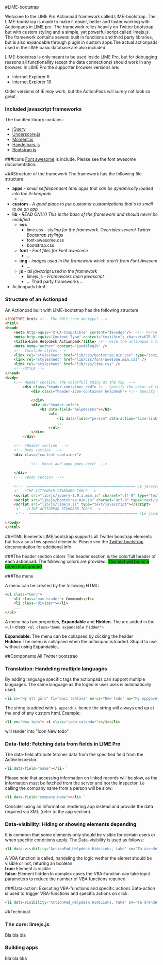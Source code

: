 #LIME-bootstrap

Welcome to the LIME Pro Actionpad framework called LIME-bootstrap. 
The LIME-bootstrap is made to make it easier, better and faster working with Actionpads in LIME pro. The framework relies heavily on Twitter 
bootstrap but with custom styling and a simple, yet powerful script called limejs.js. The framework contains several built in functions and third 
party libraries, but is also expandable through plugin in custom apps.The actual actionpads used in the LIME basic database are also included.  

LIME-bootstrap is only meant to be used inside LIME Pro, but for debugging reasons all functionallity (exept the data connections) should work in any browser. In LIME Pro the supporter browser versions are:

*	Internet Explorer 9
*	Internet Explorer 10

Older versions of IE _may_ work, but the ActionPads will surely not look so great. 

### Included javascript frameworks
The bundled library contains:

*	[jQuery](http://jquery.com)
*	[Underscore.js](http://underscorejs.org)
*	[Moment.js](http://momentjs.com)
*	[Handelbars.js](http://handlebarsjs.com)
*	[Bootstrap.js](http://getbootstrap.com)

###Icons
[Font awesome](http://fortawesome.github.io/Font-Awesome/) is include. Please see the font awesome documentation.

###Structure of the framework
The framework has the following file structure

*	__apps__ - _small selfdependent html apps that can be dynamically loaded into the Actionpads_
	*	...
*	__custom__ - _A good place to put customer customizations that's to small to be an app_
*	__lib__ - _READ ONLY! This is the base of the framework and should never be modified_
	*	__css__
		*	lime.css - _styling for the framework. Overrides several Twitter Bootstrap stylings_
		*	font-awesome.css
		*	bootstrap.css
	*	__font__ - _Font files for Font awesome_
		*	... 
	*	__img__ - _images used in the framework which aren't from Font Awesom_
		*	...
	*	__js__ - _all javacript used in the framework_
		*	limejs.js - _Frameworks main javascript_
		*	... Third party frameworks ...
*	Actionpads.html
		
### Structure of an Actionpad
An Actionpad built with LIME-bootstrap has the following structure

```html
<!DOCTYPE html> <!-- The ONLY true doctype! -->
<html>
<head>
    <meta http-equiv="X-UA-Compatible" content="IE=edge"/>	<!-- Force IE to use the lates renderingmode -->
    <meta http-equiv="Content-Type" content="text/html; charset=UTF-8" />
    <title>Lime Helpdesk Actionpad</title> <!-- Give the actionpad a title -->
    <meta name="author" content="Lundalogik" />
    <!-- Inculude styles -->
    <link rel="stylesheet" href="lib/css/bootstrap.min.css" type="text/css"  charset="utf-8" />
    <link rel="stylesheet" href="lib/css/font-awesome.min.css" />
    <link rel="stylesheet" href="lib/css/lime.css" /> 
    <!--/STYLE -->
</head>
<body>
    <!-- Header section, The colorfull thing at the top  -->
        <div class="header-container red"> <!-- Specify the color of the header. Please see color section for available colors  -->
            <div class="header-icon-container helpdesk"> <!-- Specify the icon of the header. Please see icon section for available special icons  -->
                
            </div>
            <div id="header-info"> 
                <h2 data-field="helpdeskno"></h2>
					<ul>
						<li data-field="person" data-action="lime-link"><i class="icon-user"></i></li>						
  					  	...
                    </ul> 
            </div>
        </div>		
		
    <!-- /Header section  -->
    <!-- Body section  -->
    <div class="content-container">
      		
			<!-- Menus and apps goes here!  -->
		 
    </div>
	<!-- /Body section  -->
	
    <!--  ================================================== Le javascript ================================================== -->   
    <!-- LIME ACTIONPAD STANDARD TOOLS -->
    <script src="lib/js/jquery-1.9.1.min.js" charset="utf-8" type="text/javascript"></script>
    <script src="lib/js/bootstrap.min.js" charset="utf-8" type="text/javascript"></script>
    <script src="lib/js/limejs.js" type="text/javascript"></script>
     <!-- /LIME ACTIONPAD STANDARD TOOLS --> 
     <!--  ================================================== /Le javascript ================================================== -->             
  
</body>
</html>

```

##HTML Elements
LIME bootstrap supports all Twitter boostrap elements but has also a few special elements. Please see the [Twitter bootstrap](http://getbootstrap.com/components/) documentation for additional info

###The header section colors
The header section is the colorfull header of each actionpad. The following colors are provided:
<span style="background:#00C000"> This text will be on a green background </span>


###The menu

A menu can be created by the following HTML: 

```html
<ul class="menu">
	<li class="nav-header"> Commands</li>
    <li class="divider"></li>
	...
</ul>
```

A menu has two properties, __Expandable__ and __Hidden__. The are added in the `<ul>` class:
`<ul class="menu expandable hidden">`	
	

__Expandable:__ The menu can be collapsed by clicking the header   
__Hidden:__ The menu is collapsed when the actionpad is loaded. Stupid to use without using Expandable...


##Components
All Twitter bootstrao

### Translation: Handeling multiple languages
By adding language specific tags the actionpads can support multiple languages. The same language as the loged in user uses is automatically used.

```html
<li sv="Ny att göra" fi="Uusi tehtävä" en-us="New todo" no="Ny oppgave" title-no="Ny oppgave" title-fi="Uusi tehtävä" title-sv="Ny att göra uppgift"  title-en-us="New todo" data-action="ActionPadTools.NewInspectorFromInspector, todo"></li>
```

The string is added with `$.append()`, hence the string will always end up at the end of any custom html. Example:

```html
<li en="New todo"> <i class="icon-calendar"></i></li>
```
will render into "icon New todo" 


### Data-field: Fetching data from fields in LIME Pro
The data-field attribute fetches data from the specified field from the ActiveInspector.

```html
<li data-field="name"></li> `
```

Please note that accessing information on linked records will be slow, as the information must be fetched from the server and not the Inspector, i.e calling the company name from a person will be slow:

```html
<li data-field="company.name"></li> `
```
Consider using an Information rendering app instead and provide the data required via XML (refer to the app section).

### Data-visibility: Hiding or showing elements depending
It is common that some elements only should be visible for certain users or when specific conditions apply. The Data-visibility is used as follows:

```html
<li data-visibility="ActionPad_Helpdesk.HideLinks, take" sv="Ta ärende" fi="Ota tehtäväksi" title-fi="Ota tehtäväksi" en-us="Take case" no="Ta saken" title-no"Ta saken" title-sv="Ta ärende" title-en-us="Take Case" data-action="ActionPad_Helpdesk.Take" > <i class="icon-rocket"></i></li>
```

A VBA function is called, handeling the logic wether the elemet should be visible or not, returing an boolean.   
__true:__ Element is visible   
__false:__ Element hidden
In complex cases the VBA-function can take input parameters to reduce the number of VBA functions required. 

###Data-action: Executing VBA-functions and specific actions
Data-action is used to trigger VBA-functions and specific actions on click.

```html
<li data-visibility="ActionPad_Helpdesk.HideLinks, take" sv="Ta ärende" fi="Ota tehtäväksi" title-fi="Ota tehtäväksi" en-us="Take case" no="Ta saken" title-no"Ta saken" title-sv="Ta ärende" title-en-us="Take Case" data-action="ActionPad_Helpdesk.Take" > <i class="icon-rocket"></i></li>
 ```

##Technical
### The core: limejs.js
Bla bla bla

### Building apps
bla bla bka
